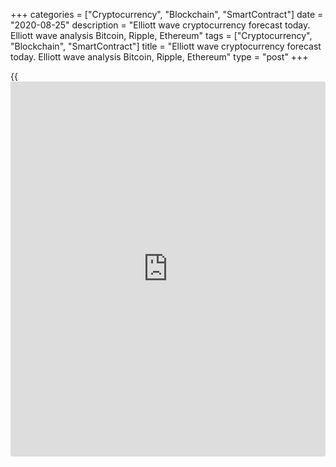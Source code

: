 +++
categories = ["Cryptocurrency", "Blockchain", "SmartContract"]
date = "2020-08-25"
description = "Elliott wave cryptocurrency forecast today. Elliott wave analysis Bitcoin, Ripple, Ethereum"
tags = ["Cryptocurrency", "Blockchain", "SmartContract"]
title = "Elliott wave cryptocurrency forecast today. Elliott wave analysis Bitcoin, Ripple, Ethereum"
type = "post"
+++

{{<iframe id="large-banner" src="https://www.bounty.group/#slide=10.0" width="100%" height="600" scrolling="no" style="border: 0px solid rgb(216, 221, 230); border-radius: 3px;">}}

August 25, 2020

August 25, 2020

Elliott wave [daily](https://www.fintecher.org/2020/03/03/forex-trading-daily-strategy/) forecast for Bitcoin, Ripple and EthereumRoman Onegin

##  **Elliott wave forecast for BTCUSD, ETHUSD, XRPUSD for today**

###  **Elliott wave[BTCUSD][1] analysis**

 **![LiteForex: Elliott wave cryptocurrency forecast today. Elliott wave
analysis Bitcoin, Ripple, Ethereum][2]**

The BTCUSD market is currently forming the bullish impulse wave A, with
the sideways correction (4) of [5] completed as a triple three inside.
Next, the price started rising smoothly forming the final wave (5) that
may complete as a simple impulse 1-2-3-4-5. In the next few weeks, the
market should be rising in sub-waves 3-4-5 to a level of around 12600.

* * *

###  **Elliott wave[XRPUSD][3] analysis**

 **![LiteForex: Elliott wave cryptocurrency forecast today. Elliott wave
analysis Bitcoin, Ripple, Ethereum][4]**

The XRPUSD market is forming the global linking wave [X] as a simple
zigzag (A)-(B)-(C). The corrective wave (B) ended, and the bullish
impulse wave (C) is now forming. Within the (C) wave, the sideways
correction 4 has completed as a triple three. The market is now
following the beginning of the final wave 5 that may complete as a
simple impulse. Therefore, the price should be rising in the sub-waves
[3]-[4]-[5] to a level of 0.348, as it is outlined in the chart.

* * *

###  **Elliott wave[ETHUSD][5] analysis**

 **![LiteForex: Elliott wave cryptocurrency forecast today. Elliott wave
analysis Bitcoin, Ripple, Ethereum][6]**

The ETHUSD market continues forming the global linking wave [X] as a
double zigzag. The chart displays the final leg of the (Y) wave that is
the simple zigzag A-B-C. The down correction 4 completed as a zigzag
with the C impulse currently unfolding. There is now developing the
final bullish wave [5]. Presumably, the price should be rising in waves
3-4-5 towards a level of 500.00, as it is outlined in the chart.

* * *

P.S. Did you like my article? Share it in social networks: it will be
the best “thank you" :)

Ask me questions and comment below. I’ll be glad to answer your
questions and give necessary explanations.

 **Useful links:**

  * I recommend trying to trade with a reliable broker [here][7]. The system allows you to trade by yourself or copy successful traders from all across the globe.
  * Use my promo-code BLOG for getting deposit bonus 50% on LiteForex platform. Just enter this code in the appropriate field while [depositing][8] your trading account.
  * Telegram channel with high-quality analytics, Forex reviews, training articles, and other useful things for traders <t.me/liteforex>

![Elliott wave [daily](https://www.fintecher.org/2020/03/03/forex-trading-daily-strategy/) forecast for Bitcoin, Ripple and Ethereum][9]

The content of this article reflects the author’s opinion and does not
necessarily reflect the official position of LiteForex. The material
published on this page is provided for informational purposes only and
should not be considered as the provision of investment advice for the
purposes of Directive 2004/39/EC.

Rate this article:

{{value}}

( {{count}} {{title}} )

   1. my.liteforex.com/trading/chart?symbol=BTCUSD
   2. cdn.liteforex.com/cache/uploads/blog_post/wave-analysis-crypto/25-08-2020/BTCUSDH2.png?w=30&s=54dff365dce2188f4089d1f855b72d33
   3. my.liteforex.com/trading/chart?symbol=XRPUSD
   4. cdn.liteforex.com/cache/uploads/blog_post/wave-analysis-crypto/25-08-2020/XRPUSDH2.png?w=30&s=28a0be8ca79beee06916f0eceb1509e2
   5. my.liteforex.com/trading/chart?symbol=ETHUSD
   6. cdn.liteforex.com/cache/uploads/blog_post/wave-analysis-crypto/25-08-2020/ETHUSDH2.png?w=30&s=531be2fb570665b20cbed904371a6c5f
   7. my.liteforex.com/?category=analysts-opinions&slug=elliott-wave-[daily](https://www.fintecher.org/2020/03/03/forex-trading-daily-strategy/)-forecast-for-[bitcoin](https://www.letsplayfx.com/blog/forex-for-bitcoin/)-ripple-and-[Ethereum](https://www.playgroundfx.com/blog/the-creator-of-ethereum/)-2020-08-25&openPopup=%2Fregistration%2Fpopup&utm_source=blog&utm_medium=article&utm_campaign=bonus
   8. my.liteforex.com/deposit/?category=analysts-opinions&slug=elliott-wave-[daily](https://www.fintecher.org/2020/03/03/forex-trading-daily-strategy/)-forecast-for-[bitcoin](https://www.letsplayfx.com/blog/forex-for-bitcoin/)-ripple-and-[Ethereum](https://www.playgroundfx.com/blog/the-creator-of-ethereum/)-2020-08-25&promo_code=BLOG&utm_source=blog&utm_medium=article&utm_campaign=bonus
   9. cdn.liteforex.com/cache/uploads/blog_post/wave-analysis-crypto/25-08-2020/[BTC](https://www.playgroundfx.com/blog/who-is-the-creator-of-bitcoin/)-eth-xrp-25-08-2020-wave-analysis.jpg?q=75&w=1000&s=643c8552eaea7115c5a6d1a713c0519b